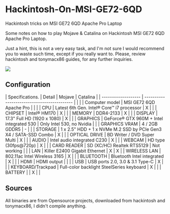 # Hackintosh-On-MSI-GE72-6QD
Hackintosh tricks on MSI GE72 6QD Apache Pro Laptop

Some notes on how to play Mojave & Catalina on Hackintosh MSI GE72 6QD Apache Pro Laptop.

Just a hint, this is not a very easy task, and I'm not sure I would recommend you to waste such time, except if you really want to. Please, review hackintosh and tonymacx86 guides, for any further inquiries.

![](https://github.com/fliot/Hackintosh-On-MSI-GE72-6QD/blob/master/msi-ge72-6qd.jpg?raw=true)

## Configuration

| Specifications.     | Detail                                      | Mojave | Catalina |
| ------------------- | ------------------------------------------- |        |          |
| Computer model      | MSI GE72 6QD Apache Pro                     |        |          |
| CPU                 | Latest 6th Gen. Intel® Core™ i7 processor   |      X |          |
| CHIPSET             | Intel® HM170                                |      X |          |
| MEMORY              | DDR4-2133                                   |      X |          |
| DISPLAY             | 17.3" Full HD (1920 x 1080)                 |      X |          |
| GRAPHICS            | GeForce® GTX 960M + Intel integrated 530    | Only Intel 530, no Nvidia | |
| GRAPHICS VRAM       | 4 / 2GB GDDR5                               |      - |          |
| STORAGE             | 1 x 2.5" HDD + 1 x NVMe M.2 SSD by PCIe Gen3 X4 / SATA-SSD Combo | X | |
| OPTICAL DRIVE       | BD Writer / DVD Super Multi                 |      X |          |
| AUDIO               | Intel audio integrated C230                 |      X |          |
| WEBCAM              | HD type (30fps@720p)                        |      X |          |
| CARD READER         | SD (XC/HC) Realtek RTS5129                  | Not working |     |
| LAN                 | Killer E2400 Gigabit Ethernet               |      X |        X |
| WIRELESS LAN        | 802.11ac Intel Wireless 3165                |      X |          |
| BLUETOOTH           | Bluetooth Intel integrated                  |      X |          |
| HDMI                | HDMI output                                 |        |          |
| USB                 | USB ports 2.0, 3.0 & 3.1 Type-C             |      X |          |
| KEYBOARD/Trackpad   | Full-color backlight SteelSeries keyboard   |      X |          |
| BATTERY             |                                             |      X |          |


## Sources

All binaries are from Opensource projects, downloaded from hackintosh and tonymacx86, I didn't compile anything.
